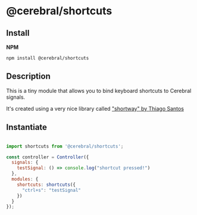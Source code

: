 # @cerebral/shortcuts

## Install

**NPM**

`npm install @cerebral/shortcuts`

## Description
This is a tiny module that allows you to bind keyboard shortcuts to Cerebral signals.

It's created using a very nice library called ["shortway" by Thiago Santos](https://github.com/thiamsantos/shortway)

## Instantiate

```javascript

import shortcuts from '@cerebral/shortcuts';

const controller = Controller({
  signals: {
    testSignal: () => console.log("shortcut pressed!")
  },
  modules: {
    shortcuts: shortcuts({
      "ctrl+s": "testSignal"
    })
  }
});

```
